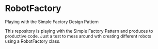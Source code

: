 # RobotFactory
Playing with the Simple Factory Design Pattern

This repository is playing with the Simple Factory Pattern and produces to productive code. 
Just a test to mess around wth creating different robots using a RobotFactory class.
